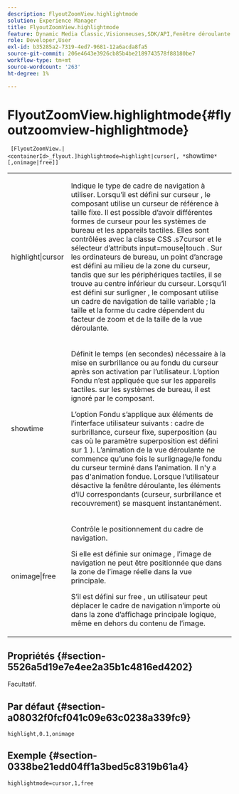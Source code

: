 ```yaml
---
description: FlyoutZoomView.highlightmode
solution: Experience Manager
title: FlyoutZoomView.highlightmode
feature: Dynamic Media Classic,Visionneuses,SDK/API,Fenêtre déroulante
role: Developer,User
exl-id: b35285a2-7319-4ed7-9681-12a6acda8fa5
source-git-commit: 206e4643e3926cb85b4be2189743578f88180be7
workflow-type: tm+mt
source-wordcount: '263'
ht-degree: 1%

---
```


# FlyoutZoomView.highlightmode{#flyoutzoomview-highlightmode}

` [FlyoutZoomView.|<containerId>_flyout.]highlightmode=highlight|cursor[, *`showtime`*[,onimage|free]]`

<table id="table_C6F4C663099F40698874731590A22924"> 
 <tbody> 
  <tr> 
   <td colname="col1"> <p> <span class="codeph"> highlight|cursor  </span> </p> </td> 
   <td colname="col2"> <p> Indique le type de cadre de navigation à utiliser. Lorsqu’il est défini sur <span class="codeph"> curseur </span>, le composant utilise un curseur de référence à taille fixe. Il est possible d’avoir différentes formes de curseur pour les systèmes de bureau et les appareils tactiles. Elles sont contrôlées avec la classe CSS <span class="codeph"> .s7cursor </span> et le sélecteur d’attributs <span class="codeph"> input=mouse|touch </span> . Sur les ordinateurs de bureau, un point d’ancrage est défini au milieu de la zone du curseur, tandis que sur les périphériques tactiles, il se trouve au centre inférieur du curseur. Lorsqu’il est défini sur <span class="codeph"> surligner </span>, le composant utilise un cadre de navigation de taille variable ; la taille et la forme du cadre dépendent du facteur de zoom et de la taille de la vue déroulante. </p> </td> 
  </tr> 
  <tr> 
   <td colname="col1"> <p> <span class="codeph"> <span class="varname"> showtime  </span> </span> </p> </td> 
   <td colname="col2"> <p> Définit le temps (en secondes) nécessaire à la mise en surbrillance ou au fondu du curseur après son activation par l’utilisateur. L’option Fondu n’est appliquée que sur les appareils tactiles. sur les systèmes de bureau, il est ignoré par le composant. </p> <p>L’option Fondu s’applique aux éléments de l’interface utilisateur suivants : cadre de surbrillance, curseur fixe, superposition (au cas où le paramètre <span class="codeph"> superposition </span> est défini sur <span class="codeph"> 1 </span>). L’animation de la vue déroulante ne commence qu’une fois le surlignage/le fondu du curseur terminé dans l’animation. Il n'y a pas d'animation fondue. Lorsque l’utilisateur désactive la fenêtre déroulante, les éléments d’IU correspondants (curseur, surbrillance et recouvrement) se masquent instantanément. </p> </td> 
  </tr> 
  <tr> 
   <td colname="col1"> <p> <span class="codeph"> onimage|free  </span> </p> </td> 
   <td colname="col2"> <p> Contrôle le positionnement du cadre de navigation. </p> <p>Si elle est définie sur <span class="codeph"> onimage </span>, l’image de navigation ne peut être positionnée que dans la zone de l’image réelle dans la vue principale. </p> <p>S’il est défini sur <span class="codeph"> free </span> , un utilisateur peut déplacer le cadre de navigation n’importe où dans la zone d’affichage principale logique, même en dehors du contenu de l’image. </p> </td> 
  </tr> 
 </tbody> 
</table>

## Propriétés {#section-5526a5d19e7e4ee2a35b1c4816ed4202}

Facultatif.

## Par défaut {#section-a08032f0fcf041c09e63c0238a339fc9}

`highlight,0.1,onimage`

## Exemple {#section-0338be21edd04ff1a3bed5c8319b61a4}

`highlightmode=cursor,1,free`
